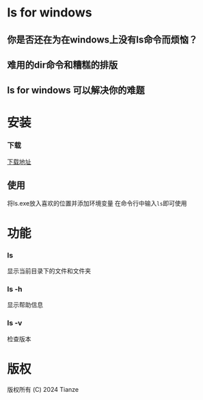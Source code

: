 # ls for windows

## 你是否还在为在windows上没有ls命令而烦恼？
## 难用的dir命令和糟糕的排版
## ls for windows 可以解决你的难题

# 安装

### 下载
[下载地址](https://github.com/Tianze-ya/ls-for-windows/releases)

## 使用
将ls.exe放入喜欢的位置并添加环境变量
在命令行中输入`ls`即可使用

# 功能

### ls
显示当前目录下的文件和文件夹

### ls -h
显示帮助信息

### ls -v
检查版本


# 版权
版权所有 (C) 2024 Tianze